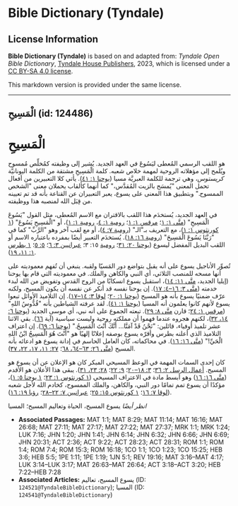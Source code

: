# Bible Dictionary (Tyndale)

## License Information

**Bible Dictionary (Tyndale)** is based on and adapted from: _Tyndale Open Bible Dictionary_, [Tyndale House Publishers](https://tyndaleopenresources.com/), 2023, which is licensed under a [CC BY-SA 4.0 license](https://creativecommons.org/licenses/by-sa/4.0/legalcode.en).

This markdown version is provided under the same license.



--------------------------------

## الْمَسِيحِ (id: 124486)

الْمَسِيحِ
==========

هو اللقب الرسمي المُعطى ليَسُوعَ في العهد الجديد. يُشير إلى وظيفته كمُخلِّص مُمسوح ويُلمح إلى مؤهلاته الروحية لمهمة خلاص شعبه. كلمة الْمَسِيحِ مشتقة من الكلمة اليونانيَّة *كريستوس،* وهي ترجمة للكلمة العبريَّة مسيا ([يوحنا ١: ٤١](https://ref.ly/John1:41)). يأتي كلا التعبيرين من أفعال تحمل المعنى "يُمسَح بالزيت المُقدَّس،" كما أنهما كألقاب يحملان معنى "الشخص الممسوح." وبتطبيق هذا المعنى على يسوع، يعبر التعبيران عن القناعة بأنه قد تم تعيينه من قِبَل الله لمنصبه هذا ووظيفته.

في العهد الجديد، يُستخدَم هذا اللقب بالاقتران مع الاسم المُعطى، مثل القول "يَسُوعَ الْمَسِيحِ" ([متَّى ١: ١](https://ref.ly/Matt1:1)؛ [مرقس ١: ١](https://ref.ly/Mark1:1)؛ [رومية ١: ٤](https://ref.ly/Rom1:4)، [رومية ١: ١](https://ref.ly/Rom1:1))، أو "الْمَسِيحِ يَسُوعَ" ([١ كورنثوس ١: ١](https://ref.ly/1Cor1:1))، مع التعريف بـ"الـ" ([رومية ٧: ٤](https://ref.ly/Rom7:4))، أو مع لقب آخر وهو "الرَّبِّ" كما في "رَبَّنَا يَسُوعَ الْمَسِيحَ" ([رومية ١٦: ١٨](https://ref.ly/Rom16:18)). يُستخدَم التعبير أيضًا بمفرده باعتباره الاسم أو اللقب البديل المفضل ليسوع ([يوحنا ٢٠: ٣١](https://ref.ly/John20:31)؛ [رومية](https://ref.ly/Rom15:3) ١٥: ٣؛ [عبرانيين ٣: ٦](https://ref.ly/Heb3:6)؛ [٥: ٥](https://ref.ly/Heb5:5)؛ [١ بطرس ١: ١١، ١٩](https://ref.ly/1Pet1:11)).

تُصوِّر الأناجيل يسوع على أنه يقبل بتواضع دور المَسيّا ولقبه. ينبغي أن تُفهم معموديته على أنها مسحه للمنصب الثلاثي، أي النبي والكاهن والملك. في معموديته التي قام بها يوحنا (إيليا الجديد، [متَّى ١١: ١٤](https://ref.ly/Matt11:14))، استقبل يسوع انسكابًا من الروح القدس وتفويض من الله لبدء خدمته ([متَّى ٣: ١٦–٤: ١٧](https://ref.ly/Matt3:16-Matt4:17)). إن يوحنا نفسه قد أنكر عن نفسه أن يكون المسيح، ولكنه عرّف ضمنيًا يسوع بأنه هو المسيح ([يوحنا ١: ٢٠](https://ref.ly/John1:20)؛ [لوقا ٣: ١٤–١٧](https://ref.ly/Luke3:14-Luke3:17)). إن التلاميذ الأوائل تبعوا يسوع لأنهم كانوا يعلمون أنه المسيا ([يوحنا ١: ٤١](https://ref.ly/John1:41)). لقد عرفته الشياطين بأنه "قُدُّوسُ اللهِ" ([مرقس ١: ٢٤](https://ref.ly/Mark1:24)؛ قارن [متَّى ٨: ٢٩](https://ref.ly/Matt8:29)). تبعته الجموع على أنه نبي، أي موسى الجديد ([يوحنا ٦: ١٤، ٣٢](https://ref.ly/John6:14))، لكنهم هجروه عندما فهموا أن مملكته روحية وليست سياسية (آية [٦٦](https://ref.ly/John6:66)). بقي الاثنا عشر تلميذ أوفياء، قائلين: "نَحْنُ قَدْ آمَنَّا... أَنَّكَ أَنْتَ الْمَسِيحُ." ([يوحنا ٦: ٦٩](https://ref.ly/John6:69)). إن اعتراف التلاميذ الذي أعلنه بطرس وأقرّه يسوع بوصفه إعلانًا إلهيًا هو "أَنْتَ هُوَ الْمَسِيحُ ابْنُ اللهِ الْحَيِّ!" ([متَّى ١٦: ١٦](https://ref.ly/Matt16:16)). في محاكماته، كان العامل الحاسم في إدانة يسوع هو ادعائه بأنه المسيح ([متَّى ٢٦: ٦٣–٦٤، ٦٨](https://ref.ly/Matt26:63-Matt26:64)؛ [٢٧: ١١، ١٧، ٢٢، ٣٧](https://ref.ly/Matt27:11)).

كان إحدى السمات المهمة في الوعظ المسيحي المبكر كان هو الإعلان عن أن يسوع هو المسيح. [أعمال الرسل ٢: ٣٦](https://ref.ly/Acts2:36)؛ [٣: ١٨–٢٠](https://ref.ly/Acts3:18-Acts3:20)؛ [٩: ٢٢](https://ref.ly/Acts9:22)؛ [٢٨: ٢٣، ٣١](https://ref.ly/Acts28:23)). يبقى هذا الأعلان هو الأقدم ([متَّى ١٦: ١٦](https://ref.ly/Matt16:16)) وهو أبسط مادة في الاعتراف المسيحي ([١ كورنثوس ١: ٢٣](https://ref.ly/1Cor1:23)؛ [١ يوحنا ٥: ١](https://ref.ly/1John5:1))، مؤكدًا أن يسوع تمم تمامًا دور النبي، والكاهن، والملك الممسوح، كخادم الله لأجل شعبه ([لوقا ٧: ١٦](https://ref.ly/Luke7:16)؛ [١ كورنثوس ١٥: ٢٥](https://ref.ly/1Cor15:25)؛ [عبرانيين ٧: ٢٢–٢٨](https://ref.ly/Heb7:22-Heb7:28)؛ [رؤيا ١٩: ١٦](https://ref.ly/Rev19:16)).

*انظر أيضًا* يسوع المسيح، الحياة وتعاليم المسيح؛ المسيا

* **Associated Passages:** MAT 1:1; MAT 8:29; MAT 11:14; MAT 16:16; MAT 26:68; MAT 27:11; MAT 27:17; MAT 27:22; MAT 27:37; MRK 1:1; MRK 1:24; LUK 7:16; JHN 1:20; JHN 1:41; JHN 6:14; JHN 6:32; JHN 6:66; JHN 6:69; JHN 20:31; ACT 2:36; ACT 9:22; ACT 28:23; ACT 28:31; ROM 1:1; ROM 1:4; ROM 7:4; ROM 15:3; ROM 16:18; 1CO 1:1; 1CO 1:23; 1CO 15:25; HEB 3:6; HEB 5:5; 1PE 1:11; 1PE 1:19; 1JN 5:1; REV 19:16; MAT 3:16–MAT 4:17; LUK 3:14–LUK 3:17; MAT 26:63–MAT 26:64; ACT 3:18–ACT 3:20; HEB 7:22–HEB 7:28
* **Associated Articles:** يسوع المسيح، تعاليم (ID: `124521@TyndaleBibleDictionary`); المسيا (ID: `124541@TyndaleBibleDictionary`)

